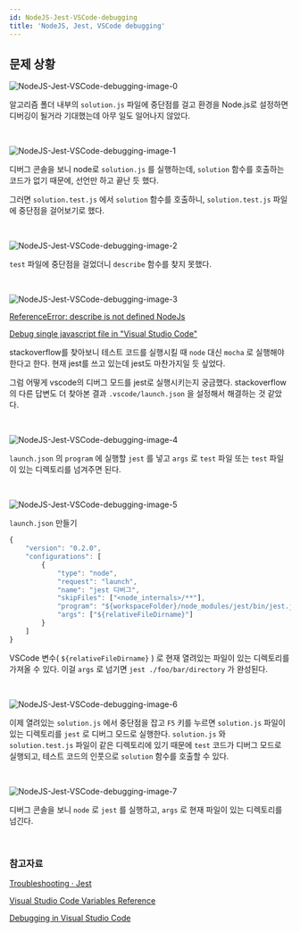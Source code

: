 ```yaml
---
id: NodeJS-Jest-VSCode-debugging
title: 'NodeJS, Jest, VSCode debugging'
---
```


## 문제 상황

![NodeJS-Jest-VSCode-debugging-image-0](images/NodeJS-Jest-VSCode-debugging-image-0.png)

알고리즘 폴더 내부의 `solution.js` 파일에 중단점를 걸고 환경을 Node.js로 설정하면 디버깅이 될거라 기대했는데 아무 일도 일어나지 않았다.

<br/>

![NodeJS-Jest-VSCode-debugging-image-1](images/NodeJS-Jest-VSCode-debugging-image-1.png)

디버그 콘솔을 보니 node로 `solution.js` 를 실행하는데, `solution` 함수를 호출하는 코드가 없기 때문에, 선언만 하고 끝난 듯 했다.

그러면 `solution.test.js` 에서 `solution` 함수를 호출하니, `solution.test.js` 파일에 중단점을 걸어보기로 했다.

<br/>

![NodeJS-Jest-VSCode-debugging-image-2](images/NodeJS-Jest-VSCode-debugging-image-2.png)

`test` 파일에 중단점을 걸었더니 `describe` 함수를 찾지 못했다.

<br/>

![NodeJS-Jest-VSCode-debugging-image-3](images/NodeJS-Jest-VSCode-debugging-image-3.png)

[ReferenceError: describe is not defined NodeJs](https://stackoverflow.com/questions/28400459/referenceerror-describe-is-not-defined-nodejs)

[Debug single javascript file in "Visual Studio Code"](https://stackoverflow.com/questions/47167457/debug-single-javascript-file-in-visual-studio-code)

stackoverflow를 찾아보니 테스트 코드를 실행시킬 때 `node` 대신 `mocha` 로 실행해야한다고 한다. 현재 jest를 쓰고 있는데 jest도 마찬가지일 듯 싶었다.

그럼 어떻게 vscode의 디버그 모드를 jest로 실행시키는지 궁금했다. stackoverflow의 다른 답변도 더 찾아본 결과 `.vscode/launch.json` 을 설정해서 해결하는 것 같았다.

<br/>

![NodeJS-Jest-VSCode-debugging-image-4](images/NodeJS-Jest-VSCode-debugging-image-4.png)

`launch.json` 의 `program` 에 실행할 `jest` 를 넣고 `args` 로 `test` 파일 또는 `test` 파일이 있는 디렉토리를 넘겨주면 된다.

<br/>

![NodeJS-Jest-VSCode-debugging-image-5](images/NodeJS-Jest-VSCode-debugging-image-5.png)

`launch.json` 만들기

```javascript
{
    "version": "0.2.0",
    "configurations": [
        {
            "type": "node",
            "request": "launch",
            "name": "jest 디버그",
            "skipFiles": ["<node_internals>/**"],
            "program": "${workspaceFolder}/node_modules/jest/bin/jest.js",
            "args": ["${relativeFileDirname}"]
        }
    ]
}
```

VSCode 변수( `${relativeFileDirname}` ) 로 현재 열려있는 파일이 있는 디렉토리를 가져올 수 있다. 이걸 `args` 로 넘기면 `jest ./foo/bar/directory` 가 완성된다.

<br/>

![NodeJS-Jest-VSCode-debugging-image-6](images/NodeJS-Jest-VSCode-debugging-image-6.png)

이제 열려있는 `solution.js` 에서 중단점을 잡고 `F5` 키를 누르면 `solution.js` 파일이 있는 디렉토리를 `jest` 로 디버그 모드로 실행한다. `solution.js` 와 `solution.test.js` 파일이 같은 디렉토리에 있기 때문에 `test` 코드가 디버그 모드로 실행되고, 테스트 코드의 인풋으로 `solution` 함수를 호출할 수 있다.

<br/>

![NodeJS-Jest-VSCode-debugging-image-7](images/NodeJS-Jest-VSCode-debugging-image-7.png)

디버그 콘솔을 보니 `node` 로 `jest` 를 실행하고, `args` 로 현재 파일이 있는 디렉토리를 넘긴다.

<br/>

### 참고자료

[Troubleshooting · Jest](https://jestjs.io/docs/en/troubleshooting)

[Visual Studio Code Variables Reference](https://code.visualstudio.com/docs/editor/variables-reference)

[Debugging in Visual Studio Code](https://code.visualstudio.com/docs/editor/debugging)
